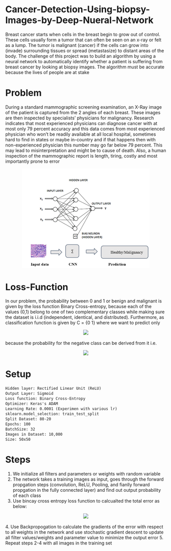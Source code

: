 # Cancer-Detection-Using-biopsy-Images-by-Deep-Nueral-Network
Breast cancer starts when cells in the breast begin to grow out of control. These cells usually form a tumor that can often be seen on an x-ray or felt as a lump. The tumor is malignant (cancer) if the cells can grow into (invade) surrounding tissues or spread (metastasize) to distant areas of the body. The challenge of this project was to build an algorithm by using a neural network to automatically identify whether a patient is suffering from breast cancer by looking at biopsy images. The algorithm must be accurate because the lives of people are at stake
# Problem
During a standard mammographic screening examination, an X-Ray image of the patient is captured from the 2 angles of each breast. These images are then inspected by specialists’ physicians for malignancy. Research indicates that most experienced physicians can diagnose cancer with at most only 79 percent accuracy and this data comes from most experienced physician who won’t be readily available at all local hospital, sometimes hard to find in states or maybe in-country and if that happens then with non-experienced physician this number may go far below 79 percent. This may lead to misinterpretation and might be to cause of death. Also, a human inspection of the mammographic report is length, tiring, costly and most importantly prone to error
<p align="center">
  <img src="Describe_Problem.PNG" width="400">
</p>

# Loss-Function
In our problem, the probability between 0 and 1 or benign and malignant is given by the loss function Binary Cross-entropy, because each of the values (0,1) belong to one of two complementary classes while making sure the dataset is i.i.d (independent, identical, and distributed). Furthermore, as classification function is given by C = {0 1} where we want to predict only
<p align="center">
 <img src="https://microsoft.codecogs.com/svg.latex?P(y=1|x;w)" width="100">
</p>
because the probability for the negative class can be derived from it i.e.
<p align="center">
  <img src="https://microsoft.codecogs.com/svg.latex?P(y=1|x;w)%20=%20p(x;w)%20\\%20%20P(y=0|x;w)%20=%201-p(x;w)" width="200">
</p>

# Setup
	Hidden layer: Rectified Linear Unit (ReLU)	
	Output Layer: Sigmoid	
	Loss function: Binary Cross-Entropy
	Optimizer: Keras's ADAM
	Learning Rate: 0.0001 (Experimen with various lr)
	sklearn.model_selection: train_test_split
	Split Dataset: 80-20
	Epochs: 100
	BatchSize: 32
	Images in Dataset: 10,000 
	Size: 50x50
# Steps
1. We initialize all filters and parameters or weights with random variable
2. The network takes a training images as input, goes through the forward propgation steps (convolution, ReLU, Pooling, and fianlly forward propgation in the fully connected layer) and find out output probability of each class
3. Use bincay cross entropy loss function to calcualted the total error as below:
<p align="center">
  <img src="https://microsoft.codecogs.com/svg.latex?L(f(x;w),y)%20=%20%20-%20%20%20\frac{1}%20{m}%20%20\%20%20\sum_i^m%20%20y%20%20log%20p(%20x%20;w)%20%20+%20%20(1%20-%20%20y%20)log(1%20-%20p(%20x^{i}%20%20;w))" width="400">
</p>
4. Use Backpropogation to calculate the gradients of the error with respect to all weights in the network and use stochastic gradient descent to update all filter values/weights and parameter value to minimize the output error
5. Repeat steps 2-4 with all images in the training set
